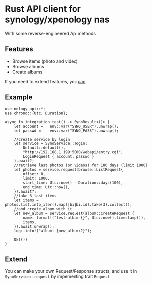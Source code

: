 # Rust API client for synology/xpenology nas

With some reverse-engineered Api methods

## Features

- Browse items (photo and video)
- Browse albums
- Create albums

If you need to extend features, you [can](#extend)

## Example

```rust,no_run
use nology_api::*;
use chrono::{Utc, Duration};

async fn integration_test() -> SynoResult<()> {
    let account =   env::var("SYNO_USER").unwrap();
    let passwd =    env::var("SYNO_PASS").unwrap();

    //Create service by login
    let service = SynoService::login(
        Default::default(), 
        "http://192.168.1.199:5000/webapi/entry.cgi", 
        LoginRequest { account, passwd }
    ).await?;
    //retrieve last photos (or videos) for 100 days (limit 1000)
    let photos = service.request(browse::ListRequest{
        offset: 0,
        limit: 1000,
        start_time: Utc::now() - Duration::days(100),
        end_time: Utc::now(),
    }).await?; 
    //take 3 last items
    let items = photos.list.into_iter().map(|bi|bi.id).take(3).collect();
    //and create album with it
    let new_album = service.request(album::CreateRequest {
        name: format!("test-album-{}", Utc::now().timestamp()),
        items,
    }).await.unwrap();
    log::info!("album: {new_album:?}");

    Ok(())
}
```

## Extend

You can make your own Request/Response structs, and use it in `SynoService::request` by impementing trait `Request`
